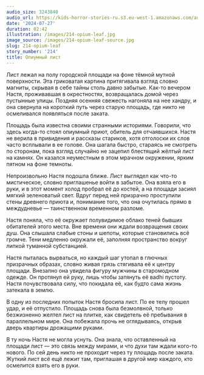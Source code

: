 ```yaml
---
audio_size: 3243840
audio_url: https://kids-horror-stories-ru.s3.eu-west-1.amazonaws.com/audio/214-opium-leaf.mp3
date: '2024-07-27'
duration: 02:42
illustration: /images/214-opium-leaf.jpg
image_source: /images/214-opium-leaf-source.jpg
slug: 214-opium-leaf
story_number: '214'
title: Опиумный лист
---
```


Лист лежал на полу городской площади на фоне тёмной мутной поверхности. Эта гриковатая картина притягивала взгляд словно магниты, скрывая в себе тайны столь давно забытые. Как-то вечером Настя, проживавшая в окрестностях, возвращалась домой через пустынные улицы. Поздняя осенняя свежесть нагоняла на нее хандру, и она свернула на короткий путь через старую площадь, где никто не осмеливался появляться после заката.

Площадь была известна своими странными историями. Говорили, что здесь когда-то стоял опиумный приют, обитель для отчаявшихся. Настя не верила в привидения и рассказы стариков, хотя отголоски их слов часто всплывали в ее голове. Она шагала быстро, стараясь не смотреть по сторонам, пока взгляд случайно не зацепил блестящий жёлтый лист на камнях. Он казался неуместным в этом мрачном окружении, ярким пятном на фоне темноты.

Непроизвольно Настя подошла ближе. Лист выглядел как что-то мистическое, словно приглашенье войти в забытое. Она взяла его в руки, и в этот момент холод пробрал её до костей, а на площади засиял мягкий зеленоватый свет. Вдруг перед ней призрачно проступили стены древнего приюта и, понимание того, что она очутилась прямо в междудневье — таинственном временном разломе.

Настя поняла, что её окружает полувидимое облако теней бывших обитателей этого места. Вне времени они ждали возвращения своих душ. Она слышала слабые стоны и шепоты, которые становились всё громче. Тени медленно окружали её, заполняя пространство вокруг липкой туманной субстанцией.

Настя пыталась вырваться, но каждый шаг утопал в глючных призрачных образах, словно живая грязь стягивала её к центру площади. Внезапно она увидела фигуру мужчины в старомодном одежде. Он протянул ей руку, лишь чтобы затянуть её вadhi пустоту. Настя почувствовала силу, что покидала её, как будто сама жизнь затекала в землю.

В одну из последних попыток Настя бросила лист. По ее телу прошел удар, и её отпустило. Площадь снова была безмолвной, только безжизненно желтел лист на плитке, как свидетель её пребывания в параллельном мире. Она побежала прочь не оглядываясь, открыв дверь квартиры дрожащими руками.

В ту ночь Настя не могла уснуть. Она знала, что оставленный на площади лист — это связь между мирами, и что духи там ждали кого-то нового. По сей день никто не проходит через ту площадь после заката. Жуткий лист всё ещё лежит там, приглашая в другой мир каждого, кто осмелится взять его в руки.